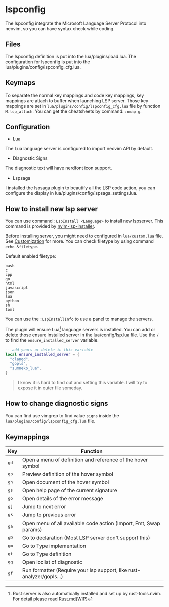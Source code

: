 # lspconfig

The lspconfig integrate the Microsoft Language Server Protocol into
neovim, so you can have syntax check while coding.

## Files

The lspconfig definition is put into the lua/plugins/load.lua.
The configuration for lspconfig is put into the lua/plugins/config/lspconfig_cfg.lua.

## Keymaps


To separate the normal key mappings and code key mappings, key mappings are attach
to buffer when launching LSP server. Those key mappings are set in
`lua/plugins/config/lspconfig_cfg.lua` file by function `M.lsp_attach`.
You can get the cheatsheets by command: `:nmap g`.

## Configuration

* Lua

The Lua language server is configured to import neovim API by default.

* Diagnostic Signs

The diagnostic text will have nerdfont icon support.

* Lspsaga

I installed the lspsaga plugin to beautify all the LSP code action,
you can configure the display in lua/plugins/config/lspsaga_settings.lua.

## How to install new lsp server

You can use command `:LspInstall <Language>` to install new lspserver.
This command is provided by [nvim-lsp-installer](https://github.com/williamboman/nvim-lsp-installer).

Before installing server, you might need to configured in `lua/custom.lua` file.
See [Customization](../customize.md) for more.
You can check filetype by using command `echo &filetype`.

Default enabled filetype:

```text
bash
c
cpp
go
html
javascript
json
lua
python
sh
toml
```

You can use the `:LspInstallInfo` to use a panel to manage the servers.

The plugin will ensure Lua[^1] language servers is installed.
You can add or delete those ensure installed server in the lua/config/lsp.lua file.
Use the `/` to find the `ensure_installed_server` variable.

```lua
-- add yours or delete in this variable
local ensure_installed_server = {
  "clangd",
  "gopls",
  "sumneko_lua",
}
```

> I know it is hard to find out and setting this variable. I will try to expose it
> in outer file someday.

[^1]: Rust server is also automatically installed and set up by rust-tools.nvim.
For detail please read [Rust.md(WIP)](../plugins/rust.md)

## How to change diagnostic signs

You can find use vimgrep to find value `signs` inside the `lua/plugins/config/lspconfig_cfg.lua`
file.

## Keymappings

| Key           | Function                                                              |
|---------------|-----------------------------------------------------------------------|
| <kbd>gd</kbd> | Open a menu of definition and reference of the hover symbol           |
| <kbd>gp</kbd> | Preview definition of the hover symbol                                |
| <kbd>gh</kbd> | Open document of the hover symbol                                     |
| <kbd>gs</kbd> | Open help page of the current signature                               |
| <kbd>go</kbd> | Open details of the error message                                     |
| <kbd>gj</kbd> | Jump to next error                                                    |
| <kbd>gk</kbd> | Jump to previous error                                                |
| <kbd>ga</kbd> | Open menu of all available code action (Import, Fmt, Swap params)     |
| <kbd>gD</kbd> | Go to declaration (Most LSP server don't support this)                |
| <kbd>gm</kbd> | Go to Type implementation                                             |
| <kbd>gt</kbd> | Go to Type definition                                                 |
| <kbd>gq</kbd> | Open loclist of diagnostic                                            |
| <kbd>gf</kbd> | Run formatter (Require your lsp support, like rust-analyzer/gopls...) |
